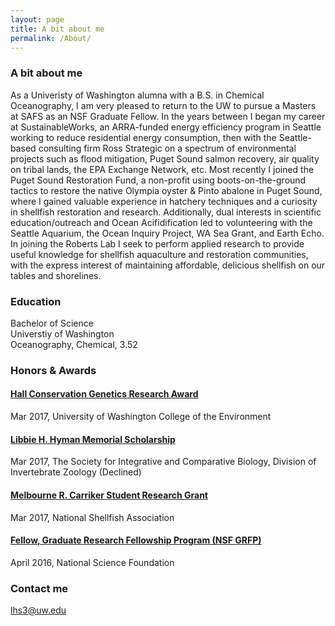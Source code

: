 ```yaml
---
layout: page
title: A bit about me
permalink: /About/
---
```


### A bit about me
As a Univeristy of Washington alumna with a B.S. in Chemical Oceanography, I am very pleased to return to the UW to pursue a Masters at SAFS as an NSF Graduate Fellow. In the years between I began my career at SustainableWorks, an ARRA-funded energy efficiency program in Seattle working to reduce residential energy consumption, then with the Seattle-based consulting firm Ross Strategic on a spectrum of environmental projects such as flood mitigation, Puget Sound salmon recovery, air quality on tribal lands, the EPA Exchange Network, etc. Most recently I joined the Puget Sound Restoration Fund, a non-profit using boots-on-the-ground tactics to restore the native Olympia oyster & Pinto abalone in Puget Sound, where I gained valuable experience in hatchery techniques and a curiosity in shellfish restoration and research. Additionally, dual interests in scientific education/outreach and Ocean Acifidification led to volunteering with the Seattle Aquarium, the Ocean Inquiry Project, WA Sea Grant, and Earth Echo. In joining the Roberts Lab I seek to perform applied research to provide useful knowledge for shellfish aquaculture and restoration communities, with the express interest of maintaining affordable, delicious shellfish on our tables and shorelines.

### Education 
Bachelor of Science  
Universtiy of Washington  
Oceanography, Chemical, 3.52  

### Honors & Awards
#### [Hall Conservation Genetics Research Award](https://environment.uw.edu/news/2017/06/2017-hall-conservation-genetics-research-award-winners-announced/)
Mar 2017, University of Washington College of the Environment

#### [Libbie H. Hyman Memorial Scholarship](http://sicb.org/grants/hyman/)
Mar 2017, The Society for Integrative and Comparative Biology, Division of Invertebrate Zoology
(Declined)

#### [Melbourne R. Carriker Student Research Grant](http://www.shellfish.org/the-melbourne-r--carriker-student-research-grant)
Mar 2017, National Shellfish Association

#### [Fellow, Graduate Research Fellowship Program (NSF GRFP)](https://www.nsfgrfp.org/)
April 2016, National Science Foundation

### Contact me

[lhs3@uw.edu](mailto:lhs3@uw.edu)
